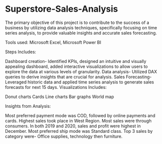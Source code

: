 # Superstore-Sales-Analysis

The primary objective of this project is to contribute to the success of a business by utilizing data analysis techniques, specifically focusing on time series analysis, to provide valuable insights and accurate sales forecasting.

Tools used: Microsoft Excel, Microsoft Power BI

Steps Includes:

Dashboard creation- Identified KPIs, designed an intuitive and visually appealing dashboard, added interactive visualizations to allow users to explore the data at various levels of granularity.
Data analysis- Utilized DAX queries to derive insights that are crucial for analysis.
Sales Forecasting- Leveraged historic data and applied time series analysis to generate sales forecasts for next 15 days.
Visualizations Includes:

Donut charts
Cards
Line charts
Bar graphs
World map

Insights from Analysis:

Most preferred payment mode was COD, followed by online payments and cards.
Highest sales took place in West Region.
Most sales were through consumers.
In both 2019 and 2020, sales and profit were highest in December.
Most preferred ship mode was Standard class.
Top 3 sales by category were- Office supplies, technology then furniture.
